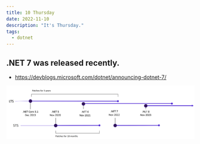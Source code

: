 ```yaml
---
title: 10 Thursday
date: 2022-11-10
description: "It's Thursday."
tags:
  - dotnet
---
```


## .NET 7 was released recently.

* https://devblogs.microsoft.com/dotnet/announcing-dotnet-7/

![release-schedule.png](release-schedule.png)

